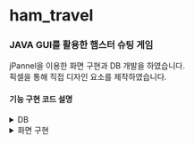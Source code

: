 # ham_travel
### JAVA GUI를 활용한 햄스터 슈팅 게임
jPannel을 이용한 화면 구현과 DB 개발을 하였습니다. <br>
픽셀을 통해 직접 디자인 요소를 제작하였습니다. <br>



#### 기능 구현 코드 설명
<details>
<summary>DB</summary>
  
``` java
  try {
     String url = "jdbc:mysql://localhost:3306/ham_schema";
     String user = "root";
     String passwd = "mirim";
     try {
         Class.forName("com.mysql.cj.jdbc.Driver");

     } catch (ClassNotFoundException e) {
     }
     con = DriverManager.getConnection(url,user, passwd);
     System.out.println("DB연결 성공");
  } catch (SQLException e) {
     System.out.println("DB연결 실패");
     System.out.print("사유 : " + e.getMessage());
  }

```
jdbc 사용을 위한 코드입니다. <br>
협업 과정에서 jdbc 연동이 되지 않아 가장 어려웠던 부분입니다. <br><br>
 
``` java  
PreparedStatement ps= null;
try {
   ps = db.getCon().prepareStatement("insert into ham_score(userName, userScore) " +
           "values('"+textName.getText()+"', "+score
+");");
   ps.executeUpdate();
} catch (SQLException ex) {
   ex.printStackTrace();
}
```
insert 문을 활용하여 점수를 받아온 후 화면에 띄워지게 하고 이름을 입력받았습니다. <br><br>
 
``` java  
Statement st = db.getCon().createStatement();
ResultSet resultSet = st.executeQuery("SELECT * FROM " +
       "( SELECT * FROM ham_score ORDER BY userScore DESC )A " +
       "LIMIT 5");

int i=0;
while(resultSet.next()){
   String name = resultSet.getString("userName");

   nameArr[i] = new JLabel(name);
   nameArr[i].setFont(font.deriveFont(Font.BOLD, 40));
   nameArr[i].setBounds(315, 270+70*i, 150, 60);
   nameArr[i].setHorizontalAlignment(JLabel.CENTER);
   panel.add(nameArr[i]);

   i++;
}
```
select 문을 활용하여 DB에 저장되어있는 값 중 상위 5개의 값을 가져와 출력하였습니다. <br><br>
</details>

<details>
<summary>화면 구현</summary>
 
``` java
JTextField textName = new JTextField();
textName.setBounds(560, 305, 230, 50);
textName.setBorder(javax.swing.BorderFactory.createEmptyBorder());
textName.setFont(font.deriveFont(Font.BOLD, 30));

JButton btnSave = new JButton(iconSave);
btnIntro.addActionListener(new ActionListener() {
   @Override
   public void actionPerformed(ActionEvent e) {
       new Intro();
       setVisible(false);
   }
});
```
Java GUI를 처음 사용해보아서 미숙한 부분이 많았습니다. <br>
jPannel을 이용하여 화면을 띄운 후 button과 textfield를 통해 화면을 구성하였습니다. <br>
</details>
